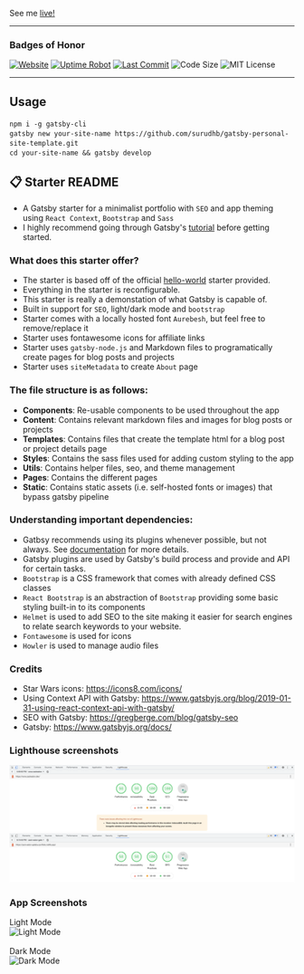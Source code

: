 See me [live!](zack-eaton-gatsby-portfolio.netlify.app/)

---

### Badges of Honor

[![Website](https://img.shields.io/website-up-down-green-red/http/amruthpillai.com.svg)](https://zackeaton.dev/)
[![Uptime Robot](https://img.shields.io/uptimerobot/ratio/m781987043-24c5463b2c0e80a630682bd0.svg?style=flat)](https://zackeaton.dev/)
[![Last Commit](https://img.shields.io/github/last-commit/amruthpillai/resumeontheweb-angular.svg?style=flat)](https://zackeaton.dev/)
![Code Size](https://img.shields.io/github/languages/code-size/zackeaton/gatsby-personal-site-template)
![MIT License](https://img.shields.io/github/license/zackeaton/gatsby-personal-site-template)

---

## Usage

`npm i -g gatsby-cli`\
`gatsby new your-site-name https://github.com/surudhb/gatsby-personal-site-template.git`\
`cd your-site-name && gatsby develop`

## 📋 Starter README

- A Gatsby starter for a minimalist portfolio with `SEO` and app theming using `React Context`, `Bootstrap` and `Sass`
- I highly recommend going through Gatsby's [tutorial](https://www.gatsbyjs.org/tutorial/) before getting started.

### What does this starter offer?

- The starter is based off of the official [hello-world](https://github.com/gatsbyjs/gatsby-starter-hello-world) starter provided.
- Everything in the starter is reconfigurable.
- This starter is really a demonstation of what Gatsby is capable of.
- Built in support for `SEO`, light/dark mode and `bootstrap`
- Starter comes with a locally hosted font `Aurebesh`, but feel free to remove/replace it
- Starter uses fontawesome icons for affiliate links
- Starter uses `gatsby-node.js` and Markdown files to programatically create pages for blog posts and projects
- Starter uses `siteMetadata` to create `About` page

### The file structure is as follows:

- **Components**: Re-usable components to be used throughout the app
- **Content**: Contains relevant markdown files and images for blog posts or projects
- **Templates**: Contains files that create the template html for a blog post or project details page
- **Styles**: Contains the sass files used for adding custom styling to the app
- **Utils**: Contains helper files, seo, and theme management
- **Pages**: Contains the different pages
- **Static**: Contains static assets (i.e. self-hosted fonts or images) that bypass gatsby pipeline

### Understanding important dependencies:

- Gatbsy recommends using its plugins whenever possible, but not always. See [documentation](https://www.gatsbyjs.org/docs/plugins/) for more details.
- Gatsby plugins are used by Gatsby's build process and provide and API for certain tasks.
- `Bootstrap` is a CSS framework that comes with already defined CSS classes
- `React Bootstrap` is an abstraction of `Bootstrap` providing some basic styling built-in to its components
- `Helmet` is used to add SEO to the site making it easier for search engines to relate search keywords to your website.
- `Fontawesome` is used for icons
- `Howler` is used to manage audio files

### Credits

- Star Wars icons: https://icons8.com/icons/
- Using Context API with Gatsby: https://www.gatsbyjs.org/blog/2019-01-31-using-react-context-api-with-gatsby/
- SEO with Gatsby: https://gregberge.com/blog/gatsby-seo
- Gatsby: https://www.gatsbyjs.org/docs/

### Lighthouse screenshots

![Test 1](./assets/test-1.png)
![Test 2](./assets/test-2.png)

### App Screenshots

Light Mode\
<img src="./assets/light-mode.png" alt="Light Mode" width="700">
<br><br>
Dark Mode\
<img src="./assets/dark-mode.png" alt="Dark Mode" width="700">
